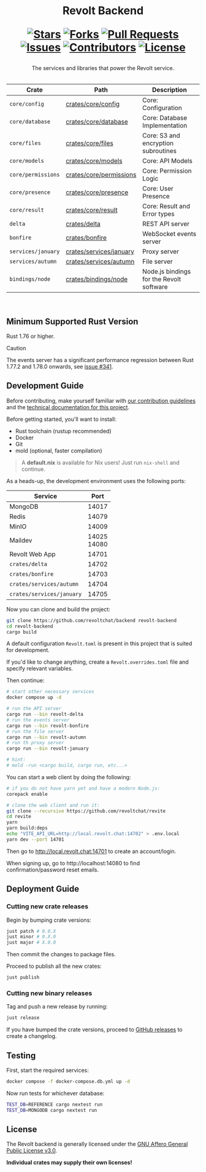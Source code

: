 <div align="center">
<h1>
  Revolt Backend
  
  [![Stars](https://img.shields.io/github/stars/revoltchat/backend?style=flat-square&logoColor=white)](https://github.com/revoltchat/backend/stargazers)
  [![Forks](https://img.shields.io/github/forks/revoltchat/backend?style=flat-square&logoColor=white)](https://github.com/revoltchat/backend/network/members)
  [![Pull Requests](https://img.shields.io/github/issues-pr/revoltchat/backend?style=flat-square&logoColor=white)](https://github.com/revoltchat/backend/pulls)
  [![Issues](https://img.shields.io/github/issues/revoltchat/backend?style=flat-square&logoColor=white)](https://github.com/revoltchat/backend/issues)
  [![Contributors](https://img.shields.io/github/contributors/revoltchat/backend?style=flat-square&logoColor=white)](https://github.com/revoltchat/backend/graphs/contributors)
  [![License](https://img.shields.io/github/license/revoltchat/backend?style=flat-square&logoColor=white)](https://github.com/revoltchat/backend/blob/main/LICENSE)
</h1>
The services and libraries that power the Revolt service.<br/>
<br/>

| Crate              | Path                                               | Description                              |
| ------------------ | -------------------------------------------------- | ---------------------------------------- |
| `core/config`      | [crates/core/config](crates/core/config)           | Core: Configuration                      |
| `core/database`    | [crates/core/database](crates/core/database)       | Core: Database Implementation            |
| `core/files`       | [crates/core/files](crates/core/files)             | Core: S3 and encryption subroutines      |
| `core/models`      | [crates/core/models](crates/core/models)           | Core: API Models                         |
| `core/permissions` | [crates/core/permissions](crates/core/permissions) | Core: Permission Logic                   |
| `core/presence`    | [crates/core/presence](crates/core/presence)       | Core: User Presence                      |
| `core/result`      | [crates/core/result](crates/core/result)           | Core: Result and Error types             |
| `delta`            | [crates/delta](crates/delta)                       | REST API server                          |
| `bonfire`          | [crates/bonfire](crates/bonfire)                   | WebSocket events server                  |
| `services/january` | [crates/services/january](crates/services/january) | Proxy server                             |
| `services/autumn`  | [crates/services/autumn](crates/services/autumn)   | File server                              |
| `bindings/node`    | [crates/bindings/node](crates/bindings/node)       | Node.js bindings for the Revolt software |

</div>
<br/>

## Minimum Supported Rust Version

Rust 1.76 or higher.

> [!CAUTION]
> The events server has a significant performance regression between Rust 1.77.2 and 1.78.0 onwards, see [issue #341](https://github.com/revoltchat/backend/issues/341).

## Development Guide

Before contributing, make yourself familiar with [our contribution guidelines](https://developers.revolt.chat/contrib.html) and the [technical documentation for this project](https://revoltchat.github.io/backend/).

Before getting started, you'll want to install:

- Rust toolchain (rustup recommended)
- Docker
- Git
- mold (optional, faster compilation)

> A **default.nix** is available for Nix users!
> Just run `nix-shell` and continue.

As a heads-up, the development environment uses the following ports:

| Service                   |      Port      |
| ------------------------- | :------------: |
| MongoDB                   |     14017      |
| Redis                     |     14079      |
| MinIO                     |     14009      |
| Maildev                   | 14025<br>14080 |
| Revolt Web App            |     14701      |
| `crates/delta`            |     14702      |
| `crates/bonfire`          |     14703      |
| `crates/services/autumn`  |     14704      |
| `crates/services/january` |     14705      |

Now you can clone and build the project:

```bash
git clone https://github.com/revoltchat/backend revolt-backend
cd revolt-backend
cargo build
```

A default configuration `Revolt.toml` is present in this project that is suited for development.

If you'd like to change anything, create a `Revolt.overrides.toml` file and specify relevant variables.

Then continue:

```bash
# start other necessary services
docker compose up -d

# run the API server
cargo run --bin revolt-delta
# run the events server
cargo run --bin revolt-bonfire
# run the file server
cargo run --bin revolt-autumn
# run th proxy server
cargo run --bin revolt-january

# hint:
# mold -run <cargo build, cargo run, etc...>
```

You can start a web client by doing the following:

```bash
# if you do not have yarn yet and have a modern Node.js:
corepack enable

# clone the web client and run it:
git clone --recursive https://github.com/revoltchat/revite
cd revite
yarn
yarn build:deps
echo "VITE_API_URL=http://local.revolt.chat:14702" > .env.local
yarn dev --port 14701
```

Then go to http://local.revolt.chat:14701 to create an account/login.

When signing up, go to http://localhost:14080 to find confirmation/password reset emails.

## Deployment Guide

### Cutting new crate releases

Begin by bumping crate versions:

```bash
just patch # 0.0.X
just minor # 0.X.0
just major # X.0.0
```

Then commit the changes to package files.

Proceed to publish all the new crates:

```bash
just publish
```

### Cutting new binary releases

Tag and push a new release by running:

```bash
just release
```

If you have bumped the crate versions, proceed to [GitHub releases](https://github.com/revoltchat/backend/releases/new) to create a changelog.

## Testing

First, start the required services:

```sh
docker compose -f docker-compose.db.yml up -d
```

Now run tests for whichever database:

```sh
TEST_DB=REFERENCE cargo nextest run
TEST_DB=MONGODB cargo nextest run
```

## License

The Revolt backend is generally licensed under the [GNU Affero General Public License v3.0](https://github.com/revoltchat/backend/blob/master/LICENSE).

**Individual crates may supply their own licenses!**
